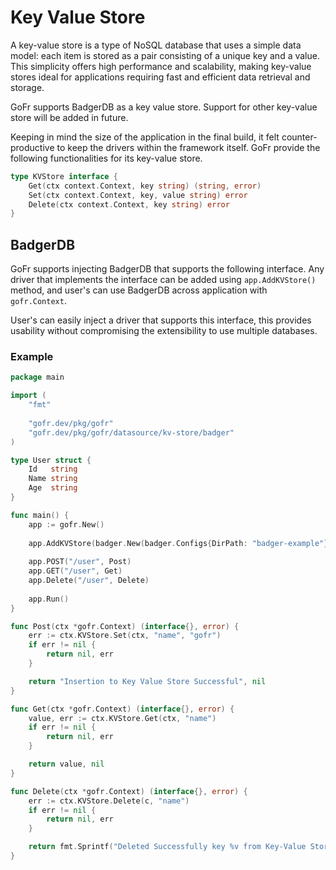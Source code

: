 # Key Value Store
A key-value store is a type of NoSQL database that uses a simple data model: each item is stored as a pair consisting of a unique key and a value. This simplicity offers high performance and scalability, making key-value stores ideal for applications requiring fast and efficient data retrieval and storage.

GoFr supports BadgerDB as a key value store. Support for other key-value store will be added in future.

Keeping in mind the size of the application in the final build, it felt counter-productive to keep the drivers within
the framework itself. GoFr provide the following functionalities for its key-value store.

```go
type KVStore interface {
    Get(ctx context.Context, key string) (string, error)
    Set(ctx context.Context, key, value string) error
    Delete(ctx context.Context, key string) error
}
```

## BadgerDB
GoFr supports injecting BadgerDB that supports the following interface. Any driver that implements the interface can be added
using `app.AddKVStore()` method, and user's can use BadgerDB across application with `gofr.Context`.

User's can easily inject a driver that supports this interface, this provides usability without
compromising the extensibility to use multiple databases.
### Example
```go
package main

import (
    "fmt"
	
    "gofr.dev/pkg/gofr"
    "gofr.dev/pkg/gofr/datasource/kv-store/badger"
)

type User struct {
    Id   string 
    Name string 
    Age  string 
}

func main() {
    app := gofr.New()
	
    app.AddKVStore(badger.New(badger.Configs{DirPath: "badger-example"}))
    
    app.POST("/user", Post)
    app.GET("/user", Get)
	app.Delete("/user", Delete)
    
    app.Run()
}

func Post(ctx *gofr.Context) (interface{}, error) {
	err := ctx.KVStore.Set(ctx, "name", "gofr")
	if err != nil {
		return nil, err
	}

	return "Insertion to Key Value Store Successful", nil
}

func Get(ctx *gofr.Context) (interface{}, error) {
	value, err := ctx.KVStore.Get(ctx, "name")
	if err != nil {
		return nil, err
	}

	return value, nil
}

func Delete(ctx *gofr.Context) (interface{}, error) {
	err := ctx.KVStore.Delete(c, "name")
	if err != nil {
		return nil, err
	}

	return fmt.Sprintf("Deleted Successfully key %v from Key-Value Store", "name"), nil
}
```
